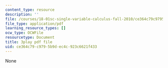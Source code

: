 ```yaml
---
content_type: resource
description: ''
file: /courses/18-01sc-single-variable-calculus-fall-2010/ce364c79c9795b9dec4c923c6621f433_twzGBqPeW0M.pdf
file_type: application/pdf
learning_resource_types: []
ocw_type: OCWFile
resourcetype: Document
title: 3play pdf file
uid: ce364c79-c979-5b9d-ec4c-923c6621f433
---
```

None

